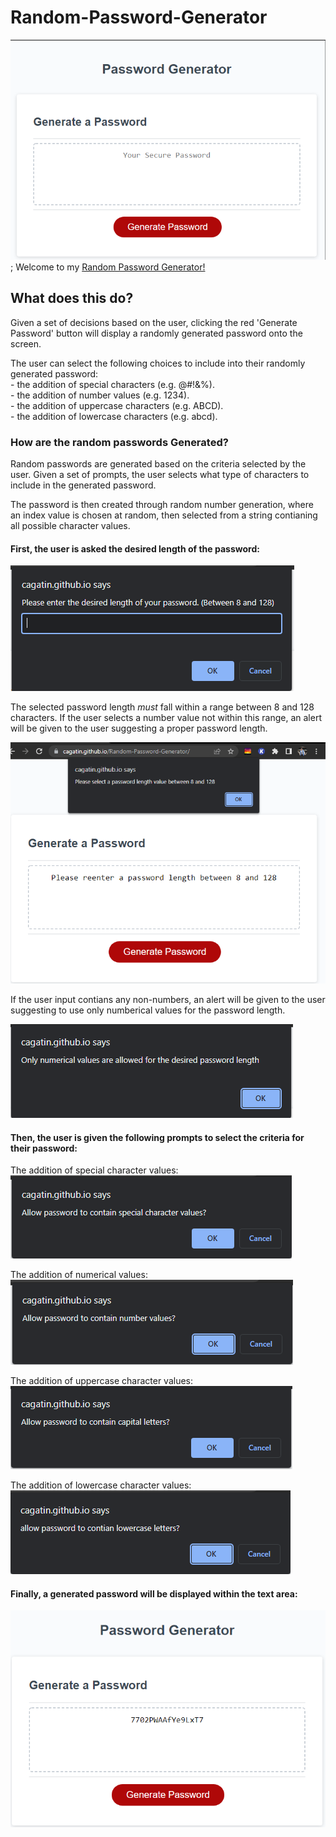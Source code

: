 # Random-Password-Generator
![](assets/images/fullApp.PNG);
Welcome to my [Random Password Generator!](https://cagatin.github.io/Random-Password-Generator)

## What does this do?
Given a set of decisions based on the user, clicking the red 'Generate Password' button will display a randomly generated password onto the screen. 

The user can select the following choices to include into their randomly generated password: <br />
    - the addition of special characters (e.g. @#!&%). <br />
    - the addition of number values (e.g. 1234). <br />
    - the addition of uppercase characters (e.g. ABCD). <br />
    - the addition of lowercase characters (e.g. abcd). <br />

### How are the random passwords Generated?
Random passwords are generated based on the criteria selected by the user. Given a set of prompts, the user selects what type of characters to include in the generated password.

The password is then created through random number generation, where an index value is chosen at random, then selected from a string contianing all possible character values. 

#### First, the user is asked the desired length of the password:
![](assets/images/length.PNG)

The selected password length *must* fall within a range between 8 and 128 characters. If the user selects a number value not within this range, an alert will be given to the user suggesting a proper password length.

![](assets/images/lengthRangeFail.PNG)

If the user input contians any non-numbers, an alert will be given to the user suggesting to use only numberical values for the password length.

![](assets/images/lengthCharFail.PNG)

#### Then, the user is given the following prompts to select the criteria for their password:
The addition of special character values:
![](assets/images/specialChar.PNG)

The addition of numerical values:
![](assets/images/numberChar.PNG)

The addition of uppercase character values:
![](assets/images/uppercaseChar.PNG)

The addition of lowercase character values:
![](assets/images/lowercaseChar.PNG)

#### Finally, a generated password will be displayed within the text area:
![](assets/images/generatedPass.PNG)

